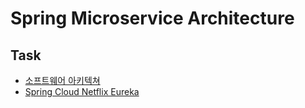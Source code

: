 # Spring Microservice Architecture

## Task
* [소프트웨어 아키텍쳐](./details/task-1/software-architecture.md)
* [Spring Cloud Netflix Eureka](./details/env/Spring-Cloud-Netflix.md)
